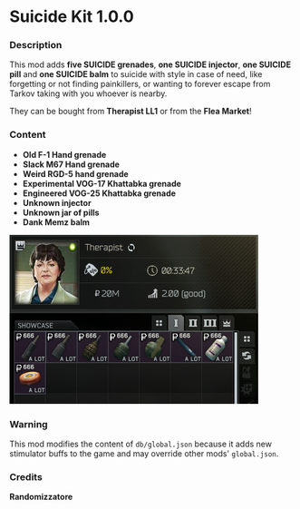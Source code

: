# Suicide Kit 1.0.0
### Description
This mod adds **five SUICIDE grenades**, **one SUICIDE injector**, **one SUICIDE pill** and **one SUICIDE balm** to suicide with style in case of need, like forgetting or not finding painkillers, or wanting to forever escape from Tarkov taking with you whoever is nearby.

They can be bought from **Therapist LL1** or from the **Flea Market**!

### Content
* **Old F-1 Hand grenade**
* **Slack M67 Hand grenade**
* **Weird RGD-5 hand grenade**
* **Experimental VOG-17 Khattabka grenade**
* **Engineered VOG-25 Khattabka grenade**
* **Unknown injector**
* **Unknown jar of pills**
* **Dank Memz balm**

![Picture of the new items added](info.png)

### Warning
This mod modifies the content of `db/global.json` because it adds new stimulator buffs to the game and may override other mods' `global.json`.

### Credits
**Randomizzatore**
